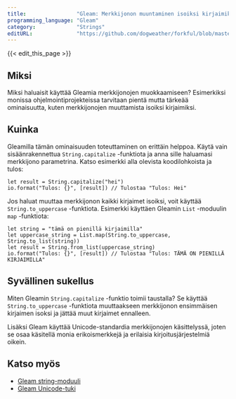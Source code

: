 ```yaml
---
title:                "Gleam: Merkkijonon muuntaminen isoiksi kirjaimiksi"
programming_language: "Gleam"
category:             "Strings"
editURL:              "https://github.com/dogweather/forkful/blob/master/content/fi/gleam/capitalizing-a-string.md"
---
```


{{< edit_this_page >}}

## Miksi

Miksi haluaisit käyttää Gleamia merkkijonojen muokkaamiseen? Esimerkiksi monissa ohjelmointiprojekteissa tarvitaan pientä mutta tärkeää ominaisuutta, kuten merkkijonojen muuttamista isoiksi kirjaimiksi.

## Kuinka

Gleamilla tämän ominaisuuden toteuttaminen on erittäin helppoa. Käytä vain sisäänrakennettua `String.capitalize` -funktiota ja anna sille haluamasi merkkijono parametrina. Katso esimerkki alla olevista koodilohkoista ja tulos:

```Gleam
let result = String.capitalize("hei")
io.format("Tulos: {}", [result]) // Tulostaa "Tulos: Hei"
```

Jos haluat muuttaa merkkijonon kaikki kirjaimet isoiksi, voit käyttää `String.to_uppercase` -funktiota. Esimerkki käyttäen Gleamin `List` -moduulin `map` -funktiota:

```Gleam
let string = "tämä on pienillä kirjaimilla"
let uppercase_string = List.map(String.to_uppercase, String.to_list(string))
let result = String.from_list(uppercase_string)
io.format("Tulos: {}", [result]) // Tulostaa "Tulos: TÄMÄ ON PIENILLÄ KIRJAIMILLA"
```

## Syvällinen sukellus

Miten Gleamin `String.capitalize` -funktio toimii taustalla? Se käyttää `String.to_uppercase` -funktiota muuttaakseen merkkijonon ensimmäisen kirjaimen isoksi ja jättää muut kirjaimet ennalleen.

Lisäksi Gleam käyttää Unicode-standardia merkkijonojen käsittelyssä, joten se osaa käsitellä monia erikoismerkkejä ja erilaisia kirjoitusjärjestelmiä oikein.

## Katso myös

- [Gleam string-moduuli](https://gleam.run/modules/string/)
- [Gleam Unicode-tuki](https://gleam.run/learn/glossary/#unicode)